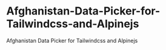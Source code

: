 # Afghanistan-Data-Picker-for-Tailwindcss-and-Alpinejs
Afghanistan Data Picker for Tailwindcss and Alpinejs
